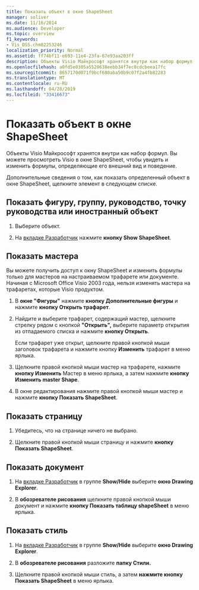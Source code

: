 ```yaml
---
title: Показать объект в окне ShapeSheet
manager: soliver
ms.date: 11/16/2014
ms.audience: Developer
ms.topic: overview
f1_keywords:
- Vis_DSS.chm82253246
localization_priority: Normal
ms.assetid: ff74bf11-e693-11e4-23fa-67e93aa203ff
description: Объекты Visio Майкрософт хранятся внутри как набор формул. Вы можете просмотреть Visio в окне ShapeSheet, чтобы увидеть и изменить формулы, определяющие его внешний вид и поведение.
ms.openlocfilehash: a0fd5e0305a5520638eebb34f7ec0cdcbeea17fc
ms.sourcegitcommit: 8657170d071f9bcf680aba50b9c07f2a4fb82283
ms.translationtype: MT
ms.contentlocale: ru-RU
ms.lasthandoff: 04/28/2019
ms.locfileid: "33416673"
---
```

# <a name="show-an-object-in-the-shapesheet-window"></a>Показать объект в окне ShapeSheet

Объекты Visio Майкрософт хранятся внутри как набор формул. Вы можете просмотреть Visio в окне ShapeSheet, чтобы увидеть и изменить формулы, определяющие его внешний вид и поведение.
  
Дополнительные сведения о том, как показать определенный объект в окне ShapeSheet, щелкните элемент в следующем списке.
  
## <a name="show-a-shape-group-guide-guide-point-or-foreign-object"></a>Показать фигуру, группу, руководство, точку руководства или иностранный объект

1. Выберите объект.
    
2. На [вкладке Разработчик](run-in-developer-mode-display-the-developer-tab.md) нажмите **кнопку Show ShapeSheet**.
    
## <a name="show-a-master"></a>Показать мастера

Вы можете получить доступ к окну ShapeSheet и изменить формулы только для мастеров на настраиваемом трафарете или документе. Начиная с Microsoft Office Visio 2003 года, нельзя изменять мастера на трафаретах, которые Visio продуктом.
  
1. В **окне "Фигуры"** нажмите **кнопку Дополнительные фигуры** и нажмите **кнопку Открыть трафарет**.
    
2. Найдите и выберите трафарет, содержащий мастер, щелкните стрелку рядом с кнопкой **"Открыть",** выберите параметр открытия из отпадаемого списка и нажмите **кнопку Открыть**. 
    
    Если трафарет уже открыт, щелкните правой кнопкой мыши заголовок трафарета и нажмите кнопку **Изменить** трафарет в меню ярлыка. 
    
3. Щелкните правой кнопкой мыши мастер на трафарете, нажмите **кнопку Изменить** Мастер в меню ярлыка, а затем нажмите **кнопку Изменить master Shape**.
    
4. В окне редактирования нажмите правой кнопкой мыши мастер и нажмите **кнопку Показать ShapeSheet**.
    
## <a name="show-a-page"></a>Показать страницу

1. Убедитесь, что на странице ничего не выбрано.
    
2. Щелкните правой кнопкой мыши страницу и нажмите **кнопку Показать ShapeSheet**.
    
## <a name="show-a-document"></a>Показать документ

1. На [вкладке Разработчик](run-in-developer-mode-display-the-developer-tab.md) в группе **Show/Hide** выберите **окно Drawing Explorer**.
    
2. В **обозревателе рисования** щелкните правой кнопкой мыши документ и нажмите **кнопку Показать таблицу shapeSheet** в меню ярлыка. 
    
## <a name="show-a-style"></a>Показать стиль

1. На [вкладке Разработчик](run-in-developer-mode-display-the-developer-tab.md) в группе **Show/Hide** выберите **окно Drawing Explorer**.
    
2. В **обозревателе рисования** разложите **папку Стили.** 
    
3. Щелкните правой кнопкой мыши стиль, а затем **нажмите кнопку Показать ShapeSheet** в меню ярлыка. 
    

